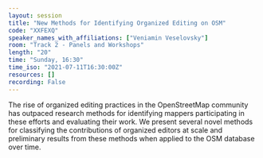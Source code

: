 ```yaml
---
layout: session
title: "New Methods for Identifying Organized Editing on OSM"
code: "XXFEXQ"
speaker_names_with_affiliations: ["Veniamin Veselovsky"]
room: "Track 2 - Panels and Workshops"
length: "20"
time: "Sunday, 16:30"
time_iso: "2021-07-11T16:30:00Z"
resources: []
recording: False
---
```

The rise of organized editing practices in the OpenStreetMap community has outpaced research methods for identifying  mappers participating in these efforts and evaluating their work. We present several novel methods for classifying the contributions of organized editors at scale and preliminary results from these methods when applied to the OSM database over time.
